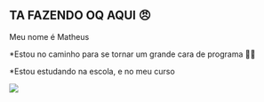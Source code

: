 ## TA FAZENDO OQ AQUI 😠

 Meu nome é Matheus 

<p>*Estou no caminho para se tornar um grande cara de programa 🤫😱
<p></p>*Estou estudando na escola, e no meu curso


 ![](https://media1.tenor.com/m/MHtnl9iadvgAAAAd/rikoamv-sukuna.gif)

 
 
 </html>

